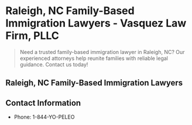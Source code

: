 # Raleigh, NC Family-Based Immigration Lawyers - Vasquez Law Firm, PLLC

> Need a trusted family-based immigration lawyer in Raleigh, NC? Our experienced attorneys help reunite families with reliable legal guidance. Contact us today!

## Raleigh, NC Family-Based Immigration Lawyers

## Contact Information

- Phone: 1-844-YO-PELEO
